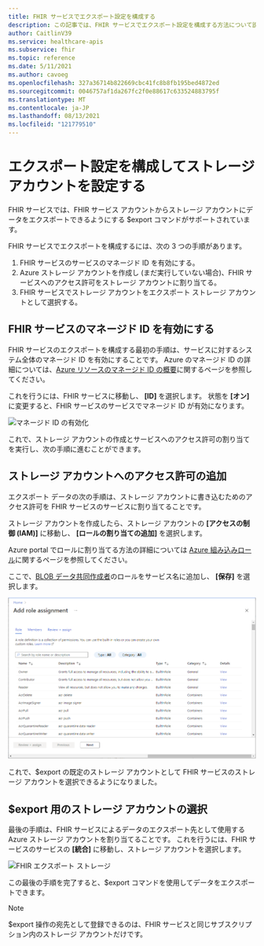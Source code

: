 ```yaml
---
title: FHIR サービスでエクスポート設定を構成する
description: この記事では、FHIR サービスでエクスポート設定を構成する方法について説明します
author: CaitlinV39
ms.service: healthcare-apis
ms.subservice: fhir
ms.topic: reference
ms.date: 5/11/2021
ms.author: cavoeg
ms.openlocfilehash: 327a36714b822669cbc41fc8b8fb195bed4872ed
ms.sourcegitcommit: 0046757af1da267fc2f0e88617c633524883795f
ms.translationtype: MT
ms.contentlocale: ja-JP
ms.lasthandoff: 08/13/2021
ms.locfileid: "121779510"
---
```

# <a name="configure-export-settings-and-set-up-a-storage-account"></a>エクスポート設定を構成してストレージ アカウントを設定する

FHIR サービスでは、FHIR サービス アカウントからストレージ アカウントにデータをエクスポートできるようにする $export コマンドがサポートされています。

FHIR サービスでエクスポートを構成するには、次の 3 つの手順があります。

1. FHIR サービスのサービスのマネージド ID を有効にする。
2. Azure ストレージ アカウントを作成し (まだ実行していない場合)、FHIR サービスへのアクセス許可をストレージ アカウントに割り当てる。
3. FHIR サービスでストレージ アカウントをエクスポート ストレージ アカウントとして選択する。

## <a name="enabling-managed-identity-on-fhir-service"></a>FHIR サービスのマネージド ID を有効にする

FHIR サービスのエクスポートを構成する最初の手順は、サービスに対するシステム全体のマネージド ID を有効にすることです。 Azure のマネージド ID の詳細については、[Azure リソースのマネージド ID の概要](../../active-directory/managed-identities-azure-resources/overview.md)に関するページを参照してください。

これを行うには、FHIR サービスに移動し、 **[ID]** を選択します。 状態を **[オン]** に変更すると、FHIR サービスのサービスでマネージド ID が有効になります。

![マネージド ID の有効化](media/export-data/fhir-mi-enabled.png)

これで、ストレージ アカウントの作成とサービスへのアクセス許可の割り当てを実行し、次の手順に進むことができます。

## <a name="adding-permission-to-storage-account"></a>ストレージ アカウントへのアクセス許可の追加

エクスポート データの次の手順は、ストレージ アカウントに書き込むためのアクセス許可を FHIR サービスのサービスに割り当てることです。

ストレージ アカウントを作成したら、ストレージ アカウントの **[アクセスの制御 (IAM)]** に移動し、 **[ロールの割り当ての追加]** を選択します。 

Azure portal でロールに割り当てる方法の詳細については [Azure 組み込みロール](../../role-based-access-control/role-assignments-portal.md)に関するページを参照してください。

ここで、[BLOB データ共同作成者](../../role-based-access-control/built-in-roles.md#storage-blob-data-contributor)のロールをサービス名に追加し、 **[保存]** を選択します。

![[ロールの割り当ての追加] ページ](../../../includes/role-based-access-control/media/add-role-assignment-page.png)

これで、$export の既定のストレージ アカウントとして FHIR サービスのストレージ アカウントを選択できるようになりました。

## <a name="selecting-the-storage-account-for-export"></a>$export 用のストレージ アカウントの選択

最後の手順は、FHIR サービスによるデータのエクスポート先として使用する Azure ストレージ アカウントを割り当てることです。 これを行うには、FHIR サービスのサービスの **[統合]** に移動し、ストレージ アカウントを選択します。

![FHIR エクスポート ストレージ](media/export-data/fhir-export-storage.png)

この最後の手順を完了すると、$export コマンドを使用してデータをエクスポートできます。

> [!Note]
> $export 操作の宛先として登録できるのは、FHIR サービスと同じサブスクリプション内のストレージ アカウントだけです。